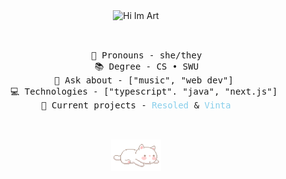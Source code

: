 <div align="center">
  <img src="https://readme-typing-svg.demolab.com?font=Fira+Code&weight=500&size=28&pause=1000&color=EEB3A3&center=true&vCenter=true&repeat=false&width=435&lines=%E2%9C%A9+hi+i'm+Art+%E2%9C%A9" alt="Hi Im Art" width="435" height="50">
</div>

<br>
<pre>
<div align="center">
    💞 Pronouns - she/they
    📚 Degree - CS • SWU
    🐾 Ask about - ["music", "web dev"] 
    💻 Technologies - ["typescript". "java", "next.js"] 
    💼 Current projects - <a href="https://resoled.it/" style="color: #87CEEB; text-decoration: none;">Resoled</a> & <a href="https://vinta.app/" style="color: #87CEEB; text-decoration: none;">Vinta</a>    
</div>
</pre>
<br>

<div align="center">

<img src="./yawning-cat.gif" alt="yawning cat" width="80" height="50">
</div>
